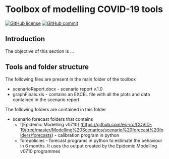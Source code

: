 
# Toolbox of modelling COVID-19 tools 


[![GitHub license](https://img.shields.io/badge/License-Creative%20Commons%20Attribution%204.0%20International-blue)](https://github.com/ec-jrc/COVID-19/blob/master/LICENSE)
[![GitHub commit](https://img.shields.io/github/last-commit/ec-jrc/COVID-19)](https://github.com/ec-jrc/COVID-19/commits/master)

## Introduction
The objective of this section is ...

## Tools and folder structure
The following files are present in the main folder of the toolbox
* scenarioReport.docx - scenario report v.1.0
* graphFinals.xls -  contains an EXCEL file with all the plots and data contained in the scenario report

The following folders are contained in this folder
- scenario forecast folders that contains
  - ![Epidemic Modelling v0710] (https://github.com/ec-jrc/COVID-19/tree/master/Modelling%20Scenarios/scenario%20forecast%20folders/forecasts)  - calibration program in python
  - forepolicies  - forecast programs in python to estimate the behaviour in 6 months. It uses the output created by the Epidemic Modelling v0710 programmes
